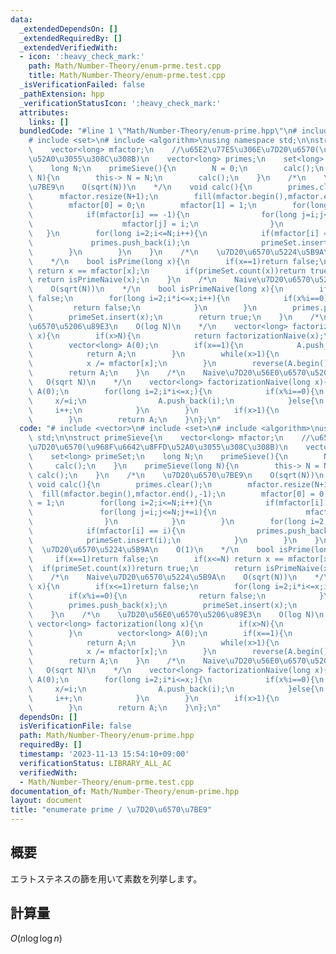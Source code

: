 ```yaml
---
data:
  _extendedDependsOn: []
  _extendedRequiredBy: []
  _extendedVerifiedWith:
  - icon: ':heavy_check_mark:'
    path: Math/Number-Theory/enum-prme.test.cpp
    title: Math/Number-Theory/enum-prme.test.cpp
  _isVerificationFailed: false
  _pathExtension: hpp
  _verificationStatusIcon: ':heavy_check_mark:'
  attributes:
    links: []
  bundledCode: "#line 1 \"Math/Number-Theory/enum-prime.hpp\"\n# include <vector>\n\
    # include <set>\n# include <algorithm>\nusing namespace std;\n\nstruct primeSieve{\n\
    \    vector<long> mfactor;\n    //\u65E2\u77E5\u306E\u7D20\u6570(\u968F\u6642\u8FFD\
    \u52A0\u3055\u308C\u308B)\n    vector<long> primes;\n    set<long> primeSet;\n\
    \    long N;\n    primeSieve(){\n        N = 0;\n        calc();\n    }\n    primeSieve(long\
    \ N){\n        this-> N = N;\n        calc();\n    }\n    /*\n    \u7D20\u6570\
    \u7BE9\n    O(sqrt(N))\n    */\n    void calc(){\n        primes.clear();\n  \
    \      mfactor.resize(N+1);\n        fill(mfactor.begin(),mfactor.end(),-1);\n\
    \        mfactor[0] = 0;\n        mfactor[1] = 1;\n        for(long i=2;i<=N;i++){\n\
    \            if(mfactor[i] == -1){\n                for(long j=i;j<=N;j+=i){\n\
    \                    mfactor[j] = i;\n                }\n            }\n     \
    \   }\n        for(long i=2;i<=N;i++){\n            if(mfactor[i] == i){\n   \
    \             primes.push_back(i);\n                primeSet.insert(i);\n    \
    \        }\n        }\n    }\n    /*\n    \u7D20\u6570\u5224\u5B9A\n    O(1)\n\
    \    */\n    bool isPrime(long x){\n        if(x==1)return false;\n        if(x<=N)\
    \ return x == mfactor[x];\n        if(primeSet.count(x))return true;\n       \
    \ return isPrimeNaive(x);\n    }\n    /*\n    Naive\u7D20\u6570\u5224\u5B9A\n\
    \    O(sqrt(N))\n    */\n    bool isPrimeNaive(long x){\n        if(x<=1)return\
    \ false;\n        for(long i=2;i*i<=x;i++){\n            if(x%i==0){\n       \
    \         return false;\n            }\n        }\n        primes.push_back(x);\n\
    \        primeSet.insert(x);\n        return true;\n    }\n    /*\n    \u7D20\u56E0\
    \u6570\u5206\u89E3\n    O(log N)\n    */\n    vector<long> factorization(long\
    \ x){\n        if(x>N){\n            return factorizationNaive(x);\n        }\n\
    \        vector<long> A(0);\n        if(x==1){\n            A.push_back(1);\n\
    \            return A;\n        }\n        while(x>1){\n            A.push_back(mfactor[x]);\n\
    \            x /= mfactor[x];\n        }\n        reverse(A.begin(),A.end());\n\
    \        return A;\n    }\n    /*\n    Naive\u7D20\u56E0\u6570\u5206\u89E3\n \
    \   O(sqrt N)\n    */\n    vector<long> factorizationNaive(long x){\n        vector<long>\
    \ A(0);\n        for(long i=2;i*i<=x;){\n            if(x%i==0){\n           \
    \     x/=i;\n                A.push_back(i);\n            }else{\n           \
    \     i++;\n            }\n        }\n        if(x>1){\n            A.push_back(x);\n\
    \        }\n        return A;\n    }\n};\n"
  code: "# include <vector>\n# include <set>\n# include <algorithm>\nusing namespace\
    \ std;\n\nstruct primeSieve{\n    vector<long> mfactor;\n    //\u65E2\u77E5\u306E\
    \u7D20\u6570(\u968F\u6642\u8FFD\u52A0\u3055\u308C\u308B)\n    vector<long> primes;\n\
    \    set<long> primeSet;\n    long N;\n    primeSieve(){\n        N = 0;\n   \
    \     calc();\n    }\n    primeSieve(long N){\n        this-> N = N;\n       \
    \ calc();\n    }\n    /*\n    \u7D20\u6570\u7BE9\n    O(sqrt(N))\n    */\n   \
    \ void calc(){\n        primes.clear();\n        mfactor.resize(N+1);\n      \
    \  fill(mfactor.begin(),mfactor.end(),-1);\n        mfactor[0] = 0;\n        mfactor[1]\
    \ = 1;\n        for(long i=2;i<=N;i++){\n            if(mfactor[i] == -1){\n \
    \               for(long j=i;j<=N;j+=i){\n                    mfactor[j] = i;\n\
    \                }\n            }\n        }\n        for(long i=2;i<=N;i++){\n\
    \            if(mfactor[i] == i){\n                primes.push_back(i);\n    \
    \            primeSet.insert(i);\n            }\n        }\n    }\n    /*\n  \
    \  \u7D20\u6570\u5224\u5B9A\n    O(1)\n    */\n    bool isPrime(long x){\n   \
    \     if(x==1)return false;\n        if(x<=N) return x == mfactor[x];\n      \
    \  if(primeSet.count(x))return true;\n        return isPrimeNaive(x);\n    }\n\
    \    /*\n    Naive\u7D20\u6570\u5224\u5B9A\n    O(sqrt(N))\n    */\n    bool isPrimeNaive(long\
    \ x){\n        if(x<=1)return false;\n        for(long i=2;i*i<=x;i++){\n    \
    \        if(x%i==0){\n                return false;\n            }\n        }\n\
    \        primes.push_back(x);\n        primeSet.insert(x);\n        return true;\n\
    \    }\n    /*\n    \u7D20\u56E0\u6570\u5206\u89E3\n    O(log N)\n    */\n   \
    \ vector<long> factorization(long x){\n        if(x>N){\n            return factorizationNaive(x);\n\
    \        }\n        vector<long> A(0);\n        if(x==1){\n            A.push_back(1);\n\
    \            return A;\n        }\n        while(x>1){\n            A.push_back(mfactor[x]);\n\
    \            x /= mfactor[x];\n        }\n        reverse(A.begin(),A.end());\n\
    \        return A;\n    }\n    /*\n    Naive\u7D20\u56E0\u6570\u5206\u89E3\n \
    \   O(sqrt N)\n    */\n    vector<long> factorizationNaive(long x){\n        vector<long>\
    \ A(0);\n        for(long i=2;i*i<=x;){\n            if(x%i==0){\n           \
    \     x/=i;\n                A.push_back(i);\n            }else{\n           \
    \     i++;\n            }\n        }\n        if(x>1){\n            A.push_back(x);\n\
    \        }\n        return A;\n    }\n};\n"
  dependsOn: []
  isVerificationFile: false
  path: Math/Number-Theory/enum-prime.hpp
  requiredBy: []
  timestamp: '2023-11-13 15:54:10+09:00'
  verificationStatus: LIBRARY_ALL_AC
  verifiedWith:
  - Math/Number-Theory/enum-prme.test.cpp
documentation_of: Math/Number-Theory/enum-prime.hpp
layout: document
title: "enumerate prime / \u7D20\u6570\u7BE9"
---
```


## 概要
エラトステネスの篩を用いて素数を列挙します。

## 計算量
$O(n \log \log n)$

